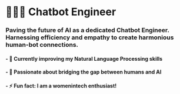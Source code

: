<p>
  <h1> 👩🏼‍💻 Chatbot Engineer </h1>
  
  <h3>
  Paving the future of AI as a dedicated Chatbot Engineer. Harnessing efficiency and empathy to create harmonious human-bot connections.
  </h3>

  <h4>
  - 🌱 Currently improving my Natural Language Processing skills 
  </h4>
  <h4>
  - 💬 Passionate about bridging the gap between humans and AI
  </h4>
  <h4>
  - ⚡ Fun fact: I am a  womenintech enthusiast!
  </h4>
</p> 

